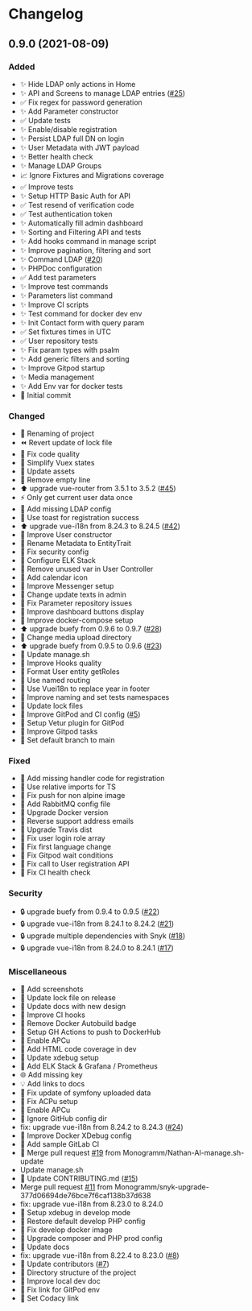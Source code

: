 # Changelog

<a name="0.9.0"></a>

## 0.9.0 (2021-08-09)

### Added

*   ✨ Hide LDAP only actions in Home
*   ✨ API and Screens to manage LDAP entries ([#25](https://github.com/Monogramm/ldap-all-for-one-manager/issues/25))
*   ✅ Fix regex for password generation
*   ✨ Add Parameter constructor
*   ✅ Update tests
*   ✨ Enable/disable registration
*   ✨ Persist LDAP full DN on login
*   ✨ User Metadata with JWT payload
*   ✨ Better health check
*   ✨ Manage LDAP Groups
*   📈 Ignore Fixtures and Migrations coverage
*   ✅ Improve tests
*   ✨ Setup HTTP Basic Auth for API
*   ✅ Test resend of verification code
*   ✅ Test authentication token
*   ✨ Automatically fill admin dashboard
*   ✨ Sorting and Filtering API and tests
*   ✨ Add hooks command in manage script
*   ✨ Improve pagination, filtering and sort
*   ✨ Command LDAP ([#20](https://github.com/Monogramm/ldap-all-for-one-manager/issues/20))
*   ✨ PHPDoc configuration
*   ✅ Add test parameters
*   ✨ Improve test commands
*   ✨ Parameters list command
*   ✨ Improve CI scripts
*   ✨ Test command for docker dev env
*   ✨ Init Contact form with query param
*   ✅ Set fixtures times in UTC
*   ✅ User repository tests
*   ✨ Fix param types with psalm
*   ✨ Add generic filters and sorting
*   ✨ Improve Gitpod startup
*   ✨ Media management
*   ✨ Add Env var for docker tests
*   🎉 Initial commit

### Changed

*   🚚 Renaming of project
*   ⏪ Revert update of lock file
*   🎨 Fix code quality
*   🎨 Simplify Vuex states
*   🍱 Update assets
*   🎨 Remove empty line
*   ⬆️ upgrade vue-router from 3.5.1 to 3.5.2 ([#45](https://github.com/Monogramm/ldap-all-for-one-manager/issues/45))
*   ⚡ Only get current user data once
*   🔧 Add missing LDAP config
*   💄 Use toast for registration success
*   ⬆️ upgrade vue-i18n from 8.24.3 to 8.24.5 ([#42](https://github.com/Monogramm/ldap-all-for-one-manager/issues/42))
*   🎨 Improve User constructor
*   🚚 Rename Metadata to EntityTrait
*   🔧 Fix security config
*   🔧 Configure ELK Stack
*   🎨 Remove unused var in User Controller
*   🍱 Add calendar icon
*   🎨 Improve Messenger setup
*   💬 Change update texts in admin
*   🎨 Fix Parameter repository issues
*   💄 Improve dashboard buttons display
*   🎨 Improve docker-compose setup
*   ⬆️ upgrade buefy from 0.9.6 to 0.9.7 ([#28](https://github.com/Monogramm/ldap-all-for-one-manager/issues/28))
*   🔧 Change media upload directory
*   ⬆️ upgrade buefy from 0.9.5 to 0.9.6 ([#23](https://github.com/Monogramm/ldap-all-for-one-manager/issues/23))
*   🎨 Update manage.sh
*   🎨 Improve Hooks quality
*   🎨 Format User entity getRoles
*   🎨 Use named routing
*   🎨 Use Vuei18n to replace year in footer
*   🎨 Improve naming and set tests namespaces
*   🔧 Update lock files
*   🔧 Improve GitPod and CI config ([#5](https://github.com/Monogramm/ldap-all-for-one-manager/issues/5))
*   🔧 Setup Vetur plugin for GitPod
*   🔧 Improve Gitpod tasks
*   🔧 Set default branch to main

### Fixed

*   🐛 Add missing handler code for registration
*   🐛 Use relative imports for TS
*   💚 Fix push for non alpine image
*   💚 Add RabbitMQ config file
*   💚 Upgrade Docker version
*   🐛 Reverse support address emails
*   💚 Upgrade Travis dist
*   🐛 Fix user login role array
*   🐛 Fix first language change
*   🐛 Fix Gitpod wait conditions
*   🐛 Fix call to User registration API
*   💚 Fix CI health check

### Security

*   🔒 upgrade buefy from 0.9.4 to 0.9.5 ([#22](https://github.com/Monogramm/ldap-all-for-one-manager/issues/22))
*   🔒 upgrade vue-i18n from 8.24.1 to 8.24.2 ([#21](https://github.com/Monogramm/ldap-all-for-one-manager/issues/21))
*   🔒 upgrade multiple dependencies with Snyk ([#18](https://github.com/Monogramm/ldap-all-for-one-manager/issues/18))
*   🔒 upgrade vue-i18n from 8.24.0 to 8.24.1 ([#17](https://github.com/Monogramm/ldap-all-for-one-manager/issues/17))

### Miscellaneous

*   📝 Add screenshots
*   🔨 Update lock file on release
*   📝 Update docs with new design
*   👷 Improve CI hooks
*   📝 Remove Docker Autobuild badge
*   👷 Setup GH Actions to push to DockerHub
*   🐳 Enable APCu
*   🔨 Add HTML code coverage in dev
*   🔨 Update xdebug setup
*   🐳 Add ELK Stack & Grafana / Prometheus
*   🌐 Add missing key
*   💡 Add links to docs
*   🐳 Fix update of symfony uploaded data
*   🐳 Fix ACPu setup
*   🐳 Enable APCu
*   🐳 Ignore GitHub config dir
*   fix: upgrade vue-i18n from 8.24.2 to 8.24.3 ([#24](https://github.com/Monogramm/ldap-all-for-one-manager/issues/24))
*   🐳 Improve Docker XDebug config
*   👷 Add sample GitLab CI
*   🔀 Merge pull request [#19](https://github.com/Monogramm/ldap-all-for-one-manager/issues/19) from Monogramm/Nathan-Al-manage.sh-update
*   Update manage.sh
*   📝 Update CONTRIBUTING.md ([#15](https://github.com/Monogramm/ldap-all-for-one-manager/issues/15))
*   Merge pull request [#11](https://github.com/Monogramm/ldap-all-for-one-manager/issues/11) from Monogramm/snyk-upgrade-377d06694de76bce7f6caf138b37d638
*   fix: upgrade vue-i18n from 8.23.0 to 8.24.0
*   🐳 Setup xdebug in develop mode
*   🐳 Restore default develop PHP config
*   🐳 Fix develop docker image
*   🐳 Upgrade composer and PHP prod config
*   📝 Update docs
*   fix: upgrade vue-i18n from 8.22.4 to 8.23.0 ([#8](https://github.com/Monogramm/ldap-all-for-one-manager/issues/8))
*   📝 Update contributors ([#7](https://github.com/Monogramm/ldap-all-for-one-manager/issues/7))
*   📝 Directory structure of the project
*   📝 Improve local dev doc
*   📝 Fix link for GitPod env
*   📝 Set Codacy link
